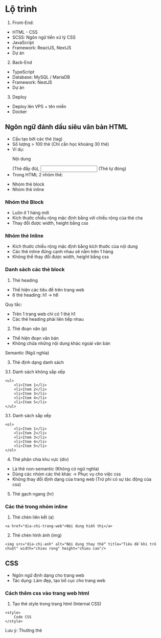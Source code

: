 # Lộ trình

1. Front-End:

- HTML - CSS
- SCSS: Ngôn ngữ tiền xử lý CSS
- JavaScript
- Framework: ReactJS, NextJS
- Dự án

2. Back-End

- TypeScript
- Database: MySQL / MariaDB
- Framework: NestJS
- Dự án

3. Deploy

- Deploy lên VPS + tên miền
- Docker

## Ngôn ngữ đánh dấu siêu văn bản HTML

- Cấu tạo bởi các thẻ (tag)
- Số lượng > 100 thẻ (Chỉ cần học khoảng 30 thẻ)
- Ví dụ: <p>Nội dung</p> (Thẻ đầy đủ), <input /> (Thẻ tự đóng)
- Trong HTML 2 nhóm thẻ:

* Nhóm thẻ block
* Nhóm thẻ inline

### Nhóm thẻ Block

- Luôn ở 1 hàng mới
- Kích thước chiều rộng mặc định bằng với chiều rộng của thẻ cha
- Thay đổi được width, height bằng css

### Nhóm thẻ Inline

- Kích thước chiều rộng mặc định bằng kích thước của nội dung
- Các thẻ inline đứng cạnh nhau sẽ nằm trên 1 hàng
- Không thể thay đổi được width, height bằng css

### Danh sách các thẻ block

1. Thẻ heading

- Thể hiện các tiêu đề trên trang web
- 6 thẻ heading: h1 -> h6

Quy tắc:

- Trên 1 trang web chỉ có 1 thẻ h1
- Các thẻ heading phải liên tiếp nhau

2. Thẻ đoạn văn (p)

- Thể hiện đoạn văn bản
- Không chứa những nội dung khác ngoài văn bản

Semantic (Ngữ nghĩa)

3. Thẻ định dạng danh sách

3.1. Danh sách không sắp xếp

```
<ul>
    <li>Item 1</li>
    <li>Item 2</li>
    <li>Item 3</li>
    <li>Item 4</li>
    <li>Item 5</li>
</ul>
```

3.1. Danh sách sắp xếp

```
<ol>
    <li>Item 1</li>
    <li>Item 2</li>
    <li>Item 3</li>
    <li>Item 4</li>
    <li>Item 5</li>
</ol>
```

4. Thẻ phân chia khu vực (div)

- Là thẻ non-semantic (Không có ngữ nghĩa)
- Dùng các nhóm các thẻ khác -> Phục vụ cho việc css
- Không thay đổi định dạng của trang web (Trừ phi có sự tác động của css)

5. Thẻ gạch ngang (hr)

### Các thẻ trong nhóm inline

1. Thẻ chèn liên kết (a)

```
<a href="dia-chi-trang-web">Nội dung hiển thị</a>
```

2. Thẻ chèn hình ảnh (img)

```
<img src="dia-chi-anh" alt="Nội dung thay thế" title="Tiêu đề khi trỏ chuột" width="chieu rong" height="chieu cao"/>
```

## CSS

- Ngôn ngữ định dạng cho trang web
- Tác dụng: Làm đẹp, tạo bố cục cho trang web

### Cách thêm css vào trang web html

1. Tạo thẻ style trong trang html (Internal CSS)

```
<style>
    Code CSS
</style>
```

Lưu ý: Thường thẻ <style> đặt trước thẻ </head>

2. Tạo file css sau đó liên kết với file html (External CSS)

```
<link href="duong-dan-toi-file-css" rel="stylesheet" />
```

3. Thêm css trực tiếp trong thẻ html thông qua thuộc tính style (Inline CSS)

### Selector (Bộ chọn)

- Chọn các phần tử html muốn định dạng trong trang web
- Trong tất cả các thẻ html luôn có 2 thuộc tính là id và class

Class được phép đặt nhiều trong cùng 1 thẻ html (Mỗi class cách nhau bởi dấu cách)
Id chỉ được phép đặt 1

Lưu ý: Không được đặt id, class bắt đầu bằng số và nên sử dụng Tiếng việt, dùng danh tù

1. id, class, tagname

id ==> #id
class ==> .class
tagname ==> tagname

2. Kết hợp selector

2.1. Kết hợp nằm trong

```
selector1 selector2 selector3 {
    code css
}

```

2.2. Kết hợp cha con

```
selector1 > selector2 > selector3 {
    code css
}
```

2.3. Kết hợp cùng cấp

```
selector1selector2selector3 {
    code css
}
```

2.4. Kết hợp kế thừa

```
selector1, selector2, selector3 {
    code css
}
```

2.5. Kết hợp ngang hàng nằm sau

```
selector1 ~ selector2 ~ selector3 {
    code css
}
```

2.6. Kết hợp ngang hàng liền kề

```
selector1 + selector2 + selector3 {
    code css
}
```

2.7. Attribute selector (Chọn theo thuộc tính của thẻ html)

tenthe[tenthuoctinh] --> Chọn thẻ html có thuộc tính
tenthe[tenthuoctinh="giatri"] --> Chọn thẻ html có thuộc tính bằng giá trị (So sánh tuyệt đối)
tenthe[tenthuoctinh^="giatri"] --> Chọn thẻ html có thuộc tính bắt đầu bằng giá trị
tenthe[tenthuoctinh*="giatri"] --> Chọn thẻ html có thuộc tính chứa giá trị
tenthe[tenthuoctinh$="giatri"] --> Chọn thẻ html có thuộc tính cuối cùng bằng giá trị

### Pseudo

- Phần tử giả (Pseudo Element)
  Cú pháp: selector::tenphantu
  - before
  - after
  - first-line
  - first-letter
  - selection
  - placeholder
- Lớp giả (Pseudo Class)
  Cú pháp: selector:tenlop

* hover, active, focus (Chỉ áp dụng với form)
* checked (Radio, Checkbox)
* disabled (Áp dụng với form)
* not --> loại trừ selector
* first-child --> Chọn phần tử con đầu tiên
* last-child --> Chọn phần tử con cuối cùng
* nth-child --> Chọn phần tử bất kỳ theo số thứ tự
* valid --> Thẻ input có nội dung (Kết hợp với required)

### Các thuộc tính định dạng văn bản

1. Thuộc tính color

- Thay đổi màu văn bản

2. Thuộc tính font-size

- Thay đổi cỡ chữ của văn bản
- Đơn vị:

* Tuyệt đối: px
* Tương đối: em, rem

Đơn vị em: Tỷ lệ với font-size của thẻ cha
Đơn vị rem: Tỷ lệ với font-size của mặc định trình duyệt

3. Thuộc tính line-height

- Thay đổi chiều cao của dòng văn bản
- Tỷ lệ với font-size của chính nó

4. Thuộc tính font-family

- Thay đổi font chữ của văn bản

5. Thuộc tính font-weight

- Thay đổi độ dày của văn bản

6. Thuộc tính font-style

- Thiết lập chữ nghiêng

7. Thuộc tính letter-spacing

- Thay đổi khoảng cách giữa các ký tự

8. Thuộc tính word-spacing

- Thay đổi khoảng cách giữa các từ

9. Thuộc tính word-wrap

- Wrap văn bản bị tràn

10. Thuộc tính text-indent

- Tạo khoảng cách của dòng đầu tiên trong văn bản so với lề trái

11. Thuộc tính text-align

- Căn chỉnh văn bản theo chiều ngang

* left
* center
* right
* justify

### Thuộc tính background

Thay đổi nền của phần tử html: màu, ảnh

1. background-color

Thay đổi màu nền

2. background-image

Thay đổi hình nền

3. background-repeat

Thay đổi chế độ lặp của hình nền

4. background-position

Thay đổi vị trí của background

5. background-size

Thay đổi kích thước của ảnh nền

6. background-attachment

Cố định hình nền khi kéo thanh cuộn

7. background

background: color image repeat position / size attachment

### Thuộc tính border

Tạo đường viền cho phần tử html

Border = width + style + color

- border-width --> Độ dày của bordeer
- border-style --> Kiểu (solid, dashed, dotted, double)
- border-color --> Màu của border (Mặc định màu đen)

Thuộc tính mở rộng (của 3 thuộc tính trên)

border-{side}-width
border-{side}-style
border-{side}-color

side: cạnh (top, left, right, bottom)

- border-top-width
- border-left-width
- border-right-width
- border-bottom-width

- border-top-style
- border-left-style
- border-right-style
- border-bottom-style

- border-top-color
- border-left-color
- border-right-color
- border-bottom-color

Thuộc tính viết tắt

- border: width style color
- border-{side}: width style color

side: cạnh (top, left, right, bottom)

==>

- border-top
- border-left
- border-right
- border-bottom

### Thuộc tính border-radius

Bo góc các phần tử html

border-radius: giatri

Nếu hình vuông và border-radius >= 50% ==> Tạo thành hình tròn
